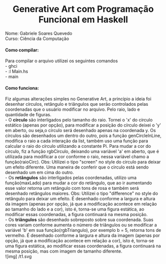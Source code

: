 <h1 align="center"> Generative Art com Programação Funcional em Haskell</h1>
Nome: Gabriele Soares Quevedo <br/>
Curso: Ciência da Computação <br/>

<h4> Como compilar: </h4>
Para compilar o arquivo utilizei os seguintes comandos <br/>
      - ghci <br/>
      - :l Main.hs <br/>
      - main <br/>
 
<h4>Como funciona: </h4>
Fiz algumas alterações simples no Generative Art, a princípio a ideia foi desenhar círculos, retângulo e triângulos que serão controlados pelas coordenadas que o usuário modificar no arquivo. Pelo raio, lado e quantidade de figuras. </br>
- O <b>círculo</b> são interligados pelo tamanho do raio. Tornei o 'x' do círculo estático (apenas por opção), para modificar a posição do círculo deixei o 'y' em aberto, ou seja,o círculo será desenhado apenas na coordenada y. Os círculos são desenhados um dentro do outro, pois a função genCircleInLine, modifica o raio a cada interação da list, também uso uma função para calcular o raio do círculo utilizando a constante Pi. Para mudar a cor do círculo, fiz a função rgbCirculo, deixando uma variável 'a' em aberto, que é utilizada para modificar a cor conforme o raio, nessa variável chamo a função(raioCirc). Obs: Utilizei o tipo "screen" no style do circulo para deixar um efeito diferente. Uma maneira de conferir que o circulo está sendo desenhado um em cima do outro.</br>
- Os <b>retângulos</b> são interligados pelas coordenadas, utilizo uma função(maxLado) para mudar a cor do retângulo, que ao ir aumentando esse valor retorna um retângulo com tons de rosa e também será desenhado retângulos maiores. Obs: Utilizei o tipo "difference" no style do retângulo para deixar um efeito. É desenhado conforme a largura e altura da imagem (apenas por opção, já que a modificação acontece em relação ao tamanho do lado e a cor), isto é, torna-se uma figura estática, ao modificar essas coordenadas, a figura continuará na mesma posição.</br>
- Os <b>triângulos</b> são desenhado sobreposto sobre sua coordenada. Suas cores variam conforme aumenta o número de triângulos ou se modificar a variável 'b' em sua função(rgbTriangulo), por exemplo b = 5, retorna tons de vermelho. É desenhado conforme a largura e altura da imagem (apenas por opção, já que a modificação acontece em relação a cor), isto é, torna-se uma figura estática, ao modificar essas coordenadas, a figura continuará na mesma posição, mas com imagem de tamanho diferente. <br>
![img] /t1.svg 


